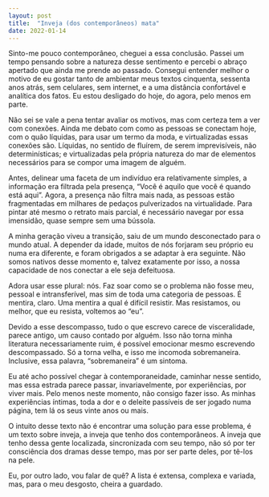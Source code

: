 ```yaml
---
layout: post
title:  "Inveja (dos contemporâneos) mata"
date: 2022-01-14
---
```


Sinto-me pouco contemporâneo, cheguei a essa conclusão. Passei um tempo pensando sobre a natureza desse sentimento e percebi o abraço apertado que ainda me prende ao passado. Consegui entender melhor o motivo de eu gostar tanto de ambientar meus textos cinquenta, sessenta anos atrás, sem celulares, sem internet, e a uma distância confortável e analítica dos fatos. Eu estou desligado do hoje, do agora, pelo menos em parte.

<!--more-->

Não sei se vale a pena tentar avaliar os motivos, mas com certeza tem a ver com conexões. Ainda me debato com como as pessoas se conectam hoje, com o quão líquidas, para usar um termo da moda, e virtualizadas essas conexões são. Líquidas, no sentido de fluírem, de serem imprevisíveis, não determinísticas; e virtualizadas pela própria natureza do mar de elementos necessários para se compor uma imagem de alguém.

Antes, delinear uma faceta de um indivíduo era relativamente simples, a informação era filtrada pela presença, “Você é aquilo que você é quando está aqui”. Agora, a presença não filtra mais nada, as pessoas estão fragmentadas em milhares de pedaços pulverizados na virtualidade. Para pintar até mesmo o retrato mais parcial, é necessário navegar por essa imensidão, quase sempre sem uma bússola.

A minha geração viveu a transição, saiu de um mundo desconectado para o mundo atual. A depender da idade, muitos de nós forjaram seu próprio eu numa era diferente, e foram obrigados a se adaptar à era seguinte. Não somos nativos desse momento e, talvez exatamente por isso, a nossa capacidade de nos conectar a ele seja defeituosa.

Adora usar esse plural: nós. Faz soar como se o problema não fosse meu, pessoal e intransferível, mas sim de toda uma categoria de pessoas. É mentira, claro. Uma mentira a qual é difícil resistir. Mas resistamos, ou melhor, que eu resista, voltemos ao “eu”.

Devido a esse descompasso, tudo o que escrevo carece de visceralidade, parece antigo, um causo contado por alguém. Isso não torna minha literatura necessariamente ruim, é possível emocionar mesmo escrevendo descompassado. Só a torna velha, e isso me incomoda sobremaneira. Inclusive, essa palavra, “sobremaneira” é um sintoma.

Eu até acho possível chegar à contemporaneidade, caminhar nesse sentido, mas essa estrada parece passar, invariavelmente, por experiências, por viver mais. Pelo menos neste momento, não consigo fazer isso. As minhas experiências íntimas, toda a dor e o deleite passíveis de ser jogado numa página, tem lá os seus vinte anos ou mais.

O intuito desse texto não é encontrar uma solução para esse problema, é um texto sobre inveja, a inveja que tenho dos contemporâneos. A inveja que tenho dessa gente localizada, sincronizada com seu tempo, não só por ter consciência dos dramas desse tempo, mas por ser parte deles, por tê-los na pele.

Eu, por outro lado, vou falar de quê? A lista é extensa, complexa e variada, mas, para o meu desgosto, cheira a guardado.